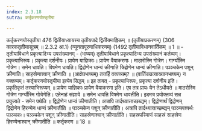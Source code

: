 ```yaml
---
index: 2.3.18
sutra: कर्तृकरणयोस्तृतीया

---
```

 कर्तृकरणयोस्तृतीया 476 द्वितीयाध्यायस्य तृतीयपादे द्वितीयमाह्निकम् ॥ (तृतीयाप्रकरणम्) (306 कारकतृतीयासूत्रम् ॥ 2.3.2 आ.1) (न्यूनतापूरणाधिकरणम्) (1492 तृतीयाविधानवार्तिकम् ॥ 1 ॥ - तृतीयाविधाने प्रकृत्यादिभ्य उपसंख्यानम् - (भाष्यम्) तृतीयाविधाने प्रकृत्यादिभ्य उपसंख्यानं कर्तव्यम्। प्रकृत्याभिरूपः। प्रकृत्या दर्शनीयः। प्रायेण याज्ञिकाः। प्रायेण वैयाकरणाः। माठारोस्मि गोत्रेण। गार्ग्योस्मि गोत्रेण। समेन धावति। विषमेण धावति। द्विद्रोणेन धान्यं क्रीणाति त्रिद्रोणेन धान्यं क्रीणाति। पञ्ञ्चकेन पशून् क्रीणाति। साहस्रेणाश्वान् क्रीणाति ॥ (आक्षेपभाष्यम्) तत्तर्हि वक्तव्यम्? ॥ (वार्तिकप्रत्याख्यानभाष्यम्) न वक्तव्यम्। कर्तृकरणयोस्तृयीया इत्येव सिद्धम् ॥ इह तावत् - प्रकृत्याभिरूपः, प्रकृत्या दर्शनीय इति। प्रकृतिकृतं तस्याभिरूप्यम् ॥ प्रायेण याज्ञिकाः प्रायेण वैयाकरणा इति। एष तत्र प्रायः येन तेऽधीयते ॥ माठरोस्मि गोत्रेण गार्ग्योस्मि गोत्रेणेति। एतेनाहं संज्ञाये ॥ समेन धावति विषमेण धावतीति। इदमत्र प्रयोक्तव्यं सन्न प्रयुज्यते - समेन पथेति ॥ द्विद्रोणेन धान्यं क्रीणातीति। अत्रापि तार्दथ्यात्ताच्छब्द्यम्। द्विद्रोणार्थं द्विद्रोणम् द्विद्रोणेन हिरण्येन धान्यं क्रीणातीति ॥ पञ्ञ्चकेन पशून् क्रीणातीति। अत्रापि तार्दथ्यात्ताच्छब्द्यम् पञ्ञ्चपश्वर्थः पञ्ञ्चकः। पञ्ञ्चकेन पशून् क्रीणातीति। साहस्रेणाश्वान् क्रीणातीति। सहस्रपरिमाणं साहस्रं साहस्रेण हिरण्येनाश्वान् क्रीणातीति ॥ कर्तृकरण ॥ 18 ॥ 